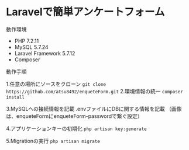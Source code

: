 # Laravelで簡単アンケートフォーム
動作環境

* PHP 7.2.11
* MySQL 5.7.24
* Laravel Framework 5.7.12
* Composer


動作手順

1.任意の場所にソースをクローン
`git clone https://github.com/atsu8492/enqueteForm.git`
2.環境情報の統一
`composer install`

3.MySQLへの接続情報を記載
.envファイルにDBに関する情報を記載
（画像は、enqueteFormにenqueteForm-passwordで繋ぐ設定）

4.アプリケーションキーの初期化
`php artisan key:generate`

5.Migrationの実行
`php artisan migrate`




